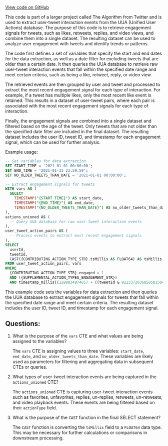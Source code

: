 [View code on GitHub](https://github.com/misbahsy/the-algorithm/src/scala/com/twitter/simclusters_v2/scio/bq_generation/sql/combined_user_tweet_action_pair_generation.sql)

This code is part of a larger project called The Algorithm from Twitter and is used to extract user-tweet interaction events from the UUA (Unified User Actions) database. The purpose of this code is to retrieve engagement signals for tweets, such as likes, retweets, replies, and video views, and combine them into a single dataset. The resulting dataset can be used to analyze user engagement with tweets and identify trends or patterns.

The code first defines a set of variables that specify the start and end dates for the data extraction, as well as a date filter for excluding tweets that are older than a certain date. It then queries the UUA database to retrieve raw user-tweet interaction events that fall within the specified date range and meet certain criteria, such as being a like, retweet, reply, or video view.

The retrieved events are then grouped by user and tweet and processed to extract the most recent engagement signal for each type of interaction. For example, if a tweet has multiple likes, only the most recent like event is retained. This results in a dataset of user-tweet pairs, where each pair is associated with the most recent engagement signals for each type of interaction.

Finally, the engagement signals are combined into a single dataset and filtered based on the age of the tweet. Only tweets that are not older than the specified date filter are included in the final dataset. The resulting dataset includes the user ID, tweet ID, and timestamp for each engagement signal, which can be used for further analysis.

Example usage:

```sql
-- Set variables for data extraction
SET START_TIME = '2021-01-01 00:00:00';
SET END_TIME = '2021-01-31 23:59:59';
SET NO_OLDER_TWEETS_THAN_DATE = '2021-01-01 00:00:00';

-- Extract engagement signals for tweets
WITH vars AS (
  SELECT
    TIMESTAMP("{START_TIME}") AS start_date,
    TIMESTAMP("{END_TIME}") AS end_date,
    TIMESTAMP("{NO_OLDER_TWEETS_THAN_DATE}") AS no_older_tweets_than_date
),
actions_unioned AS (
  -- Query UUA database for raw user-tweet interaction events
),
user_tweet_action_pairs AS (
  -- Process events to extract most recent engagement signals
),
SELECT
  userId,
  tweetId,
  CAST({CONTRIBUTING_ACTION_TYPE_STR}.tsMillis AS FLOAT64) AS tsMillis
FROM user_tweet_action_pairs, vars
WHERE
  {CONTRIBUTING_ACTION_TYPE_STR}.engaged = 1
  AND ({SUPPLEMENTAL_ACTION_TYPES_ENGAGEMENT_STR})
  AND timestamp_millis((1288834974657 + ((tweetId & 9223372036850581504) >> 22))) >= vars.no_older_tweets_than_date
```

This example code sets the variables for data extraction and then queries the UUA database to extract engagement signals for tweets that fall within the specified date range and meet certain criteria. The resulting dataset includes the user ID, tweet ID, and timestamp for each engagement signal.
## Questions: 
 1. What is the purpose of the `vars` CTE and what values are being assigned to the variables?
    
    The `vars` CTE is assigning values to three variables: `start_date`, `end_date`, and `no_older_tweets_than_date`. These variables are likely used as parameters for filtering and aggregating data in subsequent CTEs or queries.

2. What types of user-tweet interaction events are being captured in the `actions_unioned` CTE?
    
    The `actions_unioned` CTE is capturing user-tweet interaction events such as favorites, unfavorites, replies, un-replies, retweets, un-retweets, and video playback events. These events are being filtered based on their `actionType` field.

3. What is the purpose of the `CAST` function in the final SELECT statement?
    
    The `CAST` function is converting the `tsMillis` field to a `FLOAT64` data type. This may be necessary for further calculations or comparisons in downstream processing.